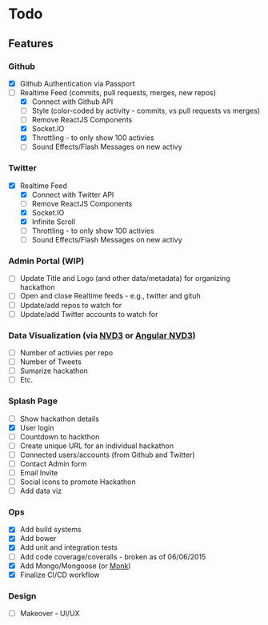 # Todo

## Features

### Github

- [X] Github Authentication via Passport
- [ ] Realtime Feed (commits, pull requests, merges, new repos)
  - [X] Connect with Github API
  - [ ] Style (color-coded by activity - commits, vs pull requests vs merges)
  - [ ] Remove ReactJS Components
  - [X] Socket.IO
  - [X] Throttling - to only show 100 activies
  - [ ] Sound Effects/Flash Messages on new activy

### Twitter
- [X] Realtime Feed
  - [X] Connect with Twitter API
  - [ ] Remove ReactJS Components
  - [X] Socket.IO
  - [X] Infinite Scroll
  - [ ] Throttling - to only show 100 activies
  - [ ] Sound Effects/Flash Messages on new activy

### Admin Portal (WIP)
- [ ] Update Title and Logo (and other data/metadata) for organizing hackathon
- [ ] Open and close Realtime feeds - e.g., twitter and gituh
- [ ] Update/add repos to watch for
- [ ] Update/add Twitter accounts to watch for

### Data Visualization (via [NVD3](http://nvd3.org/) or [Angular NVD3](https://github.com/Rossem/RedditStorage))
- [ ] Number of activies per repo
- [ ] Number of Tweets
- [ ] Sumarize hackathon
- [ ] Etc.

### Splash Page
- [ ] Show hackathon details
- [X] User login
- [ ] Countdown to hackthon
- [ ] Create unique URL for an individual hackathon
- [ ] Connected users/accounts (from Github and Twitter)
- [ ] Contact Admin form
- [ ] Email Invite
- [ ] Social icons to promote Hackathon
- [ ] Add data viz

### Ops

- [X] Add build systems
- [X] Add bower
- [X] Add unit and integration tests
- [ ] Add code coverage/coveralls - broken as of 06/06/2015
- [X] Add Mongo/Mongoose (or [Monk](https://github.com/Automattic/monk))
- [X] Finalize CI/CD workflow

### Design

- [ ] Makeover - UI/UX